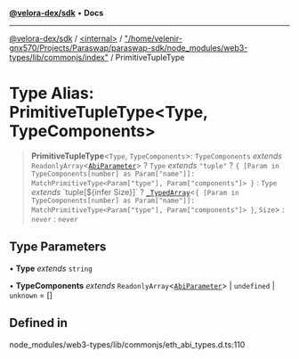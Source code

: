 [**@velora-dex/sdk**](../../../../README.md) • **Docs**

***

[@velora-dex/sdk](../../../../globals.md) / [\<internal\>](../../../README.md) / ["/home/velenir-gnx570/Projects/Paraswap/paraswap-sdk/node\_modules/web3-types/lib/commonjs/index"](../README.md) / PrimitiveTupleType

# Type Alias: PrimitiveTupleType\<Type, TypeComponents\>

> **PrimitiveTupleType**\<`Type`, `TypeComponents`\>: `TypeComponents` *extends* `ReadonlyArray`\<[`AbiParameter`](AbiParameter.md)\> ? `Type` *extends* `"tuple"` ? `{ [Param in TypeComponents[number] as Param["name"]]: MatchPrimitiveType<Param["type"], Param["components"]> }` : `Type` *extends* \`tuple\[$\{infer Size\}\]\` ? [`_TypedArray`](../../../type-aliases/TypedArray.md)\<`{ [Param in TypeComponents[number] as Param["name"]]: MatchPrimitiveType<Param["type"], Param["components"]> }`, `Size`\> : `never` : `never`

## Type Parameters

• **Type** *extends* `string`

• **TypeComponents** *extends* `ReadonlyArray`\<[`AbiParameter`](AbiParameter.md)\> \| `undefined` \| `unknown` = []

## Defined in

node\_modules/web3-types/lib/commonjs/eth\_abi\_types.d.ts:110
